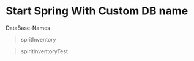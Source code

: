 Start Spring With Custom DB name
================================

DataBase-Names

> spritInventory

> spiritInventoryTest